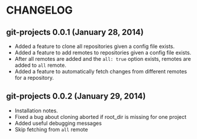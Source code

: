 # CHANGELOG

## git-projects 0.0.1 (January 28, 2014)

* Added a feature to clone all repositories given a config file exists.
* Added a feature to add remotes to repositories given a config file exists.
* After all remotes are added and the `all: true` option exists, remotes are added to `all` remote.
* Added a feature to automatically fetch changes from different remotes for a repository.

## git-projects 0.0.2 (January 29, 2014)

* Installation notes.
* Fixed a bug about cloning aborted if root_dir is missing for one project
* Added useful debugging messages
* Skip fetching from `all` remote
